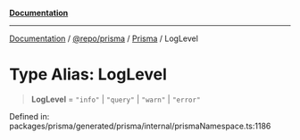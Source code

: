 [**Documentation**](../../../../../README.md)

***

[Documentation](../../../../../README.md) / [@repo/prisma](../../../README.md) / [Prisma](../README.md) / LogLevel

# Type Alias: LogLevel

> **LogLevel** = `"info"` \| `"query"` \| `"warn"` \| `"error"`

Defined in: packages/prisma/generated/prisma/internal/prismaNamespace.ts:1186

